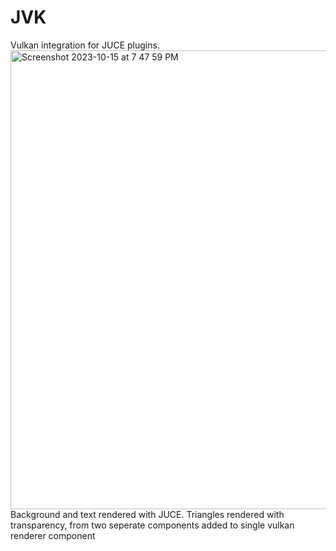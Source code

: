 # JVK
Vulkan integration for JUCE plugins.
<img width="734" alt="Screenshot 2023-10-15 at 7 47 59 PM" src="https://github.com/ZGgof1999/JVK/assets/9949963/ebb0b266-1a13-44ed-915c-b1e1c8e46d7b">
Background and text rendered with JUCE.
Triangles rendered with transparency, from two seperate components added to single vulkan renderer component
